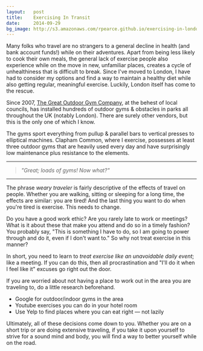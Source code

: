 ```yaml
---
layout:   post
title:    Exercising In Transit
date:     2014-09-29
bg_image: http://s3.amazonaws.com/rpearce.github.io/exercising-in-london/outdoor-gym.jpg
---
```


Many folks who travel are no strangers to a general decline in health (and bank account funds!) while on their adventures. Apart from being less likely to cook their own meals, the general lack of exercise people also experience while on the move in new, unfamiliar places, creates a cycle of unhealthiness that is difficult to break. Since I've moved to London, I have had to consider my options and find a way to maintain a healthy diet while also getting regular,
meaningful exercise. Luckily, London itself has come to the rescue.

Since 2007, [The Great Outdoor Gym Company](http://www.tgogc.com/Gyms "The Great Outdoor Gym Company"), at the behest of local councils, has installed hundreds of outdoor gyms &amp; obstacles in parks all throughout the UK (notably London). There are surely other vendors, but this is the only one of which I know.

The gyms sport everything from pullup &amp; parallel bars to vertical presses to elliptical machines. Clapham Common, where I exercise, possesses at least three outdoor gyms that are heavily used every day and have surprisingly low maintenance plus resistance to the elements.

* * *

> _&quot;Great; loads of gyms! Now what?&quot;_

* * *

The phrase _weary traveler_ is fairly descriptive of the effects of travel on people. Whether you are walking, sitting or sleeping for a long time, the effects are similar: you are tired! And the last thing you want to do when you're tired is exercise. This needs to change.

Do you have a good work ethic? Are you rarely late to work or meetings? What is it about these that make you attend and do so in a timely fashion? You probably say, &quot;This is something I have to do, so I am going to power through and do it, even if I don't want to.&quot; So why not treat exercise in this manner?

In short, you need to learn to _treat exercise like an unavoidable daily event_; like a meeting.
If you can do this, then all procrastination and &quot;I'll do it when I feel like it&quot;
excuses go right out the door.

If you are worried about not having a place to work out in the area you are traveling to,
do a little research beforehand.

*   Google for outdoor/indoor gyms in the area
*   Youtube exercises you can do in your hotel room
*   Use Yelp to find places where you can eat right &mdash; not lazily

Ultimately, all of these decisions come down to you.
Whether you are on a short trip or are doing extensive traveling,
if you take it upon yourself to strive for a sound mind and body,
you will find a way to better yourself while on the road.
